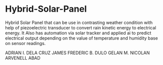 # Hybrid-Solar-Panel
Hybrid Solar Panel that can be use in contrasting weather condition with help of piezoelectric transducer to convert rain kinetic energy to electrical energy. It Also has automation via solar tracker and applied ai to predict electrical output depending on the value of temperature and humidity base on sensor readings.

ADRIAN I. DELA CRUZ 
JAMES FREDERIC B. DULO
GELAN M. NICOLAN
ARVENELL ABAD
